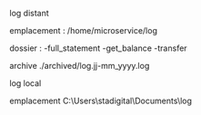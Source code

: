 log distant

emplacement : /home/microservice/log

dossier :
-full_statement
-get_balance
-transfer

archive ./archived/log.jj-mm_yyyy.log

log local

emplacement C:\Users\stadigital\Documents\log


